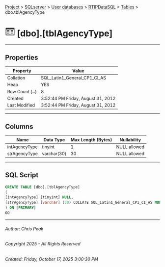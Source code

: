 #### 

[Project](../../../../index.md) > [SQLserver](../../../index.md) > [User databases](../../index.md) > [RTIPDataSQL](../index.md) > [Tables](Tables.md) > dbo.tblAgencyType

# ![Tables](../../../../Images/Table32.png) [dbo].[tblAgencyType]

---

## <a name="#properties"></a>Properties

| Property | Value |
|---|---|
| Collation | SQL_Latin1_General_CP1_CI_AS |
| Heap | YES |
| Row Count (~) | 8 |
| Created | 3:52:44 PM Friday, August 31, 2012 |
| Last Modified | 3:52:44 PM Friday, August 31, 2012 |


---

## <a name="#columns"></a>Columns

| Name | Data Type | Max Length (Bytes) | Nullability |
|---|---|---|---|
| intAgencyType | tinyint | 1 | NULL allowed |
| strAgencyType | varchar(30) | 30 | NULL allowed |


---

## <a name="#sqlscript"></a>SQL Script

```sql
CREATE TABLE [dbo].[tblAgencyType]
(
[intAgencyType] [tinyint] NULL,
[strAgencyType] [varchar] (30) COLLATE SQL_Latin1_General_CP1_CI_AS NULL
) ON [PRIMARY]
GO

```


---

###### Author:  Chris Peak

###### Copyright 2025 - All Rights Reserved

###### Created: Friday, October 17, 2025 3:00:30 PM

